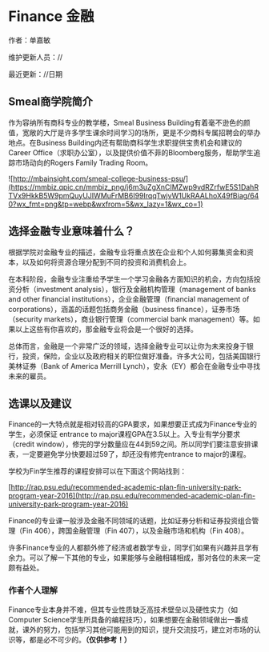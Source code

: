 # Finance 金融

作者：单嘉敏

维护更新人员：//

最近更新：//日期

## **Smeal**商学院简介

作为容纳所有商科专业的教学楼，Smeal Business Building有着毫不逊色的颜值，宽敞的大厅是许多学生课余时间学习的场所，更是不少商科专属招聘会的举办地点。在Business Building内还有帮助商科学生求职提供宝贵机会和建议的Career Office（求职办公室），以及提供价值不菲的Bloomberg服务，帮助学生追踪市场动向的Rogers Family Trading Room。

![http://mbainsight.com/smeal-college-business-psu/](https://mmbiz.qpic.cn/mmbiz_png/j6m3uZgXnCIMZwp9vdRZrfwE5S1DahRTVx9HkkB5W9pmQuyUJIWMuFrMB6I99IrqqTwjvW1UkRAALhoX49fBiag/640?wx_fmt=png&tp=webp&wxfrom=5&wx_lazy=1&wx_co=1)

## **选择金融**专业意味着什么？

 根据学院对金融专业的描述，金融专业将重点放在企业和个人如何募集资金和资本，以及如何将资源合理分配到不同的投资和消费机会上。

在本科阶段，金融专业注重给予学生一个学习金融各方面知识的机会，方向包括投资分析（investment analysis），银行及金融机构管理（management of banks and other financial institutions），企业金融管理（financial management of corporations），涵盖的话题包括商务金融（business finance），证券市场（security markets），商业银行管理（commercial bank management）等。如果以上这些有你喜欢的，那金融专业将会是一个很好的选择。

总体而言，金融是一个非常广泛的领域，选择金融专业可以让你为未来投身于银行，投资，保险，企业以及政府相关的职位做好准备。许多大公司，包括美国银行美林证券（Bank of America Merrill Lynch），安永（EY）都会在金融专业中寻找未来的雇员。![](data:image/gif;base64,iVBORw0KGgoAAAANSUhEUgAAAAEAAAABCAYAAAAfFcSJAAAADUlEQVQImWNgYGBgAAAABQABh6FO1AAAAABJRU5ErkJggg==)

## **选课**以及建议

Finance的一大特点就是相对较高的GPA要求，如果想要正式成为Finance专业的学生，必须保证 entrance to major课程GPA在3.5以上。入专业有学分要求（credit window），修完的学分数量应在44到59之间。所以同学们要注意安排课表，一定要避免学分快要超过59了，却还没有修完entrance to major的课程。

学校为Fin学生推荐的课程安排可以在下面这个网站找到：

[http://rap.psu.edu/recommended-academic-plan-fin-university-park-program-year-2016](http://rap.psu.edu/recommended-academic-plan-fin-university-park-program-year-2016)

Finance的专业课一般涉及金融不同领域的话题，比如证券分析和证券投资组合管理（Fin 406），跨国金融管理（Fin 407），以及金融市场和机构（Fin 408）。

许多Finance专业的人都额外修了经济或者数学专业，同学们如果有兴趣并且学有余力。可以了解一下其他的专业，如果能够与金融相辅相成，那对各位的未来一定颇有益处。

### **作者个人理解**

Finance专业本身并不难，但其专业性质缺乏高技术壁垒以及硬性实力（如Computer Science学生所具备的编程技巧），如果想要在金融领域做出一番成就，课外的努力，包括学习其他可能用到的知识，提升交流技巧，建立对市场的认识等，都是必不可少的。**（仅供参考！）**

